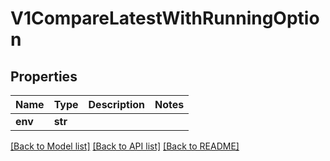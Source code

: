 # V1CompareLatestWithRunningOption

## Properties
Name | Type | Description | Notes
------------ | ------------- | ------------- | -------------
**env** | **str** |  | 

[[Back to Model list]](../README.md#documentation-for-models) [[Back to API list]](../README.md#documentation-for-api-endpoints) [[Back to README]](../README.md)

